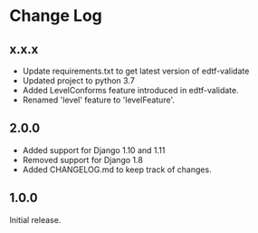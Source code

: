 Change Log
==========


x.x.x
-----

* Update requirements.txt to get latest version of edtf-validate
* Updated project to python 3.7 
* Added LevelConforms feature introduced in edtf-validate.
* Renamed 'level' feature to 'levelFeature'.

2.0.0
-----

* Added support for Django 1.10 and 1.11
* Removed support for Django 1.8
* Added CHANGELOG.md to keep track of changes.


1.0.0
-----

Initial release.
